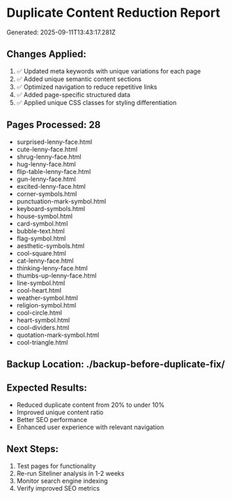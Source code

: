 
# Duplicate Content Reduction Report
Generated: 2025-09-11T13:43:17.281Z

## Changes Applied:
1. ✅ Updated meta keywords with unique variations for each page
2. ✅ Added unique semantic content sections
3. ✅ Optimized navigation to reduce repetitive links
4. ✅ Added page-specific structured data
5. ✅ Applied unique CSS classes for styling differentiation

## Pages Processed: 28
- surprised-lenny-face.html
- cute-lenny-face.html
- shrug-lenny-face.html
- hug-lenny-face.html
- flip-table-lenny-face.html
- gun-lenny-face.html
- excited-lenny-face.html
- corner-symbols.html
- punctuation-mark-symbol.html
- keyboard-symbols.html
- house-symbol.html
- card-symbol.html
- bubble-text.html
- flag-symbol.html
- aesthetic-symbols.html
- cool-square.html
- cat-lenny-face.html
- thinking-lenny-face.html
- thumbs-up-lenny-face.html
- line-symbol.html
- cool-heart.html
- weather-symbol.html
- religion-symbol.html
- cool-circle.html
- heart-symbol.html
- cool-dividers.html
- quotation-mark-symbol.html
- cool-triangle.html

## Backup Location: ./backup-before-duplicate-fix/

## Expected Results:
- Reduced duplicate content from 20% to under 10%
- Improved unique content ratio
- Better SEO performance
- Enhanced user experience with relevant navigation

## Next Steps:
1. Test pages for functionality
2. Re-run Siteliner analysis in 1-2 weeks
3. Monitor search engine indexing
4. Verify improved SEO metrics
